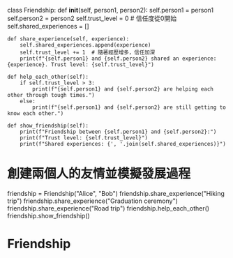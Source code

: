 class Friendship:
    def __init__(self, person1, person2):
        self.person1 = person1
        self.person2 = person2
        self.trust_level = 0  # 信任度從0開始
        self.shared_experiences = []

    def share_experience(self, experience):
        self.shared_experiences.append(experience)
        self.trust_level += 1  # 隨著經歷增多，信任加深
        print(f"{self.person1} and {self.person2} shared an experience: {experience}. Trust level: {self.trust_level}")

    def help_each_other(self):
        if self.trust_level > 3:
            print(f"{self.person1} and {self.person2} are helping each other through tough times.")
        else:
            print(f"{self.person1} and {self.person2} are still getting to know each other.")

    def show_friendship(self):
        print(f"Friendship between {self.person1} and {self.person2}:")
        print(f"Trust level: {self.trust_level}")
        print(f"Shared experiences: {', '.join(self.shared_experiences)}")


# 創建兩個人的友情並模擬發展過程
friendship = Friendship("Alice", "Bob")
friendship.share_experience("Hiking trip")
friendship.share_experience("Graduation ceremony")
friendship.share_experience("Road trip")
friendship.help_each_other()
friendship.show_friendship()
# Friendship
